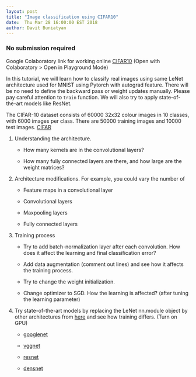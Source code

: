 ```yaml
---
layout: post
title: "Image classification using CIFAR10"
date:  Thu Mar 28 16:00:00 EST 2018
author: Davit Buniatyan
---
```


### No submission required
Google Colaboratory link for working online [CIFAR10](https://drive.google.com/file/d/1-fa0pYHhg-FKiWPWAGx03HO5k0Uq-0QQ/view?usp=sharing) (Open with Colaboratory > Open in Playground Mode)

In this tutorial, we will learn how to classify real images using same LeNet architecture used for MNIST using Pytorch with autograd feature. There will be no need to define the backward pass or weight updates manually. Please pay careful attention to `train` function. We will also try to apply state-of-the-art models like ResNet.

The CIFAR-10 dataset consists of 60000 32x32 colour images in 10 classes, with 6000 images per class. There are 50000 training images and 10000 test images. [CIFAR](https://www.cs.toronto.edu/~kriz/cifar.html)   

1. Understanding the architecture.

   - How many kernels are in the convolutional layers?

   - How many fully connected layers are there, and how large are the weight matrices?

2. Architecture modifications. For example, you could vary the number of

   - Feature maps in a convolutional layer

   - Convolutional layers

   - Maxpooling layers

   - Fully connected layers

3. Training process

   - Try to add batch-normalization layer after each convolution. How does it affect the learning and final classification error?

   - Add data augmentation (comment out lines) and see how it affects the training process.

   - Try to change the weight initialization.

   - Change optimizer to SGD. How the learning is affected? (after tuning the learning parameter)

4. Try state-of-the-art models by replacing the LeNet nn.module object  by other architectures from [here](https://github.com/kuangliu/pytorch-cifar/tree/master/models) and see how training differs. (Turn on GPU)

   - [googlenet](https://www.cs.unc.edu/~wliu/papers/GoogLeNet.pdf)

   - [vggnet](https://arxiv.org/pdf/1409.1556.pdf)

   - [resnet](https://arxiv.org/pdf/1512.03385.pdf)

   - [densnet](https://arxiv.org/pdf/1608.06993.pdf)
